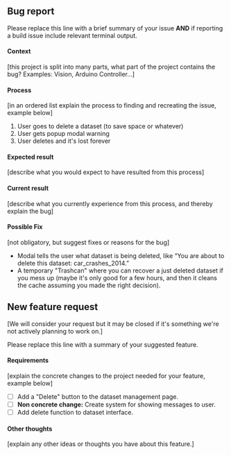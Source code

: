 <!-- You can erase any parts of this template not applicable to your Issue. -->

## Bug report

Please replace this line with a brief summary of your issue **AND** if reporting a build issue include relevant terminal output.

#### Context

[this project is split into many parts, what part of the project contains the bug? Examples: Vision, Arduino Controller...] 

#### Process

[in an ordered list explain the process to finding and recreating the issue, example below]

1. User goes to delete a dataset (to save space or whatever)
2. User gets popup modal warning
3. User deletes and it's lost forever

#### Expected result

[describe what you would expect to have resulted from this process]

#### Current result

[describe what you currently experience from this process, and thereby explain the bug]

#### Possible Fix

[not obligatory, but suggest fixes or reasons for the bug]

* Modal tells the user what dataset is being deleted, like “You are about to delete this dataset: car_crashes_2014.”
* A temporary "Trashcan" where you can recover a just deleted dataset if you mess up (maybe it's only good for a few hours, and then it cleans the cache assuming you made the right decision).


## New feature request

[We will consider your request but it may be closed if it's something we're not actively planning to work on.]

Please replace this line with a summary of your suggested feature.

#### Requirements

[explain the concrete changes to the project needed for your feature, example below]

- [ ] Add a "Delete" button to the dataset management page.
- [ ] **Non concrete change:** Create system for showing messages to user.
- [ ] Add delete function to dataset interface.

#### Other thoughts

[explain any other ideas or thoughts you have about this feature.]
